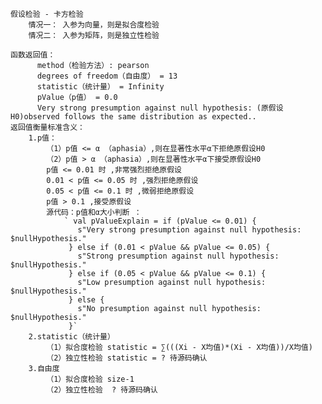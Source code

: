     假设检验 - 卡方检验      
        情况一： 入参为向量，则是拟合度检验 
        情况二： 入参为矩阵，则是独立性检验
    
    函数返回值：
          method（检验方法）: pearson
          degrees of freedom（自由度） = 13 
          statistic（统计量） = Infinity 
          pValue（p值） = 0.0 
          Very strong presumption against null hypothesis: (原假设H0)observed follows the same distribution as expected..
    返回值衡量标准含义：
        1.p值：
            （1）p值 <= α （aphasia）,则在显著性水平α下拒绝原假设H0
            （2）p值 > α （aphasia）,则在显著性水平α下接受原假设H0
            p值 <= 0.01 时 ,非常强烈拒绝原假设
            0.01 < p值 <= 0.05 时 ,强烈拒绝原假设
            0.05 < p值 <= 0.1 时 ,微弱拒绝原假设
            p值 > 0.1 ,接受原假设
            源代码：p值和α大小判断 ：
                ` val pValueExplain = if (pValue <= 0.01) {
                   s"Very strong presumption against null hypothesis: $nullHypothesis."
                 } else if (0.01 < pValue && pValue <= 0.05) {
                   s"Strong presumption against null hypothesis: $nullHypothesis."
                 } else if (0.05 < pValue && pValue <= 0.1) {
                   s"Low presumption against null hypothesis: $nullHypothesis."
                 } else {
                   s"No presumption against null hypothesis: $nullHypothesis."
                 }`
        2.statistic（统计量）
            （1）拟合度检验 statistic = ∑(((Xi - X均值)*(Xi - X均值))/X均值)
            （2）独立性检验 statistic = ? 待源码确认
        3.自由度 
            （1）拟合度检验 size-1
            （2）独立性检验  ? 待源码确认
